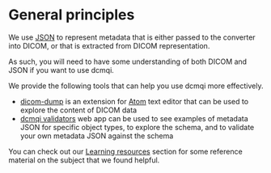 # General principles

We use [JSON](http://www.json.org/) to represent metadata that is either passed to the converter into DICOM, or that is extracted from DICOM representation.

As such, you will need to have some understanding of both DICOM and JSON if you want to use dcmqi.

We provide the following tools that can help you use dcmqi more effectively.

* [dicom-dump](https://atom.io/packages/dicom-dump) is an extension for [Atom](http://atom.io) text editor that can be used to explore the content of DICOM data
* [dcmqi validators](http://qiicr.org/dcmqi/#/validators) web app can be used to see examples of metadata JSON for specific object types, to explore the schema, and to validate your own metadata JSON against the schema

You can check out our [Learning resources](resources.md) section for some reference material on the subject that we found helpful.